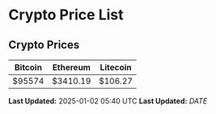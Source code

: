 # Crypto Price List

## Crypto Prices
| Bitcoin | Ethereum | Litecoin |
| ------- | -------- | -------- |
| $95574 | $3410.19 | $106.27 |
**Last Updated:** 2025-01-02 05:40 UTC
**Last Updated:** $DATE$
